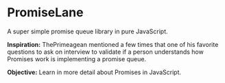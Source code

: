 # PromiseLane

A super simple promise queue library in pure JavaScript.

**Inspiration:** ThePrimeagean mentioned a few times that one of his favorite questions to ask on interview to validate if a person understands how Promises work is implementing a promise queue.

**Objective:** Learn in more detail about Promises in JavaScript.
